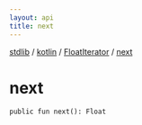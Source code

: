 ```yaml
---
layout: api
title: next
---
```

[stdlib](../../index.md) / [kotlin](../index.md) / [FloatIterator](index.md) / [next](next.md)

# next

```
public fun next(): Float
```
